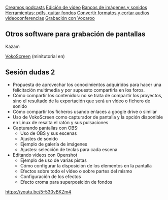 [Creamos podcasts](https://view.genial.ly/5fce924186afcd0d192b6ae2/vertical-infographic-podcast)
[Edición de vídeo](https://view.genial.ly/5fc5f028adec290d04508d35/horizontal-infographic-timeline-edicion-de-videos)
[Bancos de imágenes y sonidos](https://view.genial.ly/5fcd5dab185a0d0d977cbebb/vertical-infographic-descarga-gratuita-imagen-y-sonido)
[Herramientas: pdfs, quitar fondos](https://view.genial.ly/5fd7316fe5e9c80d26e1a734)
[Convertir formatos y cortar audios](https://view.genial.ly/5fd643d6f6c80e0d1ede4d47)
[videoconferencias](https://view.genial.ly/5fd737c3e5e9c80d26e1a866)
[Grabación con Vocaroo](https://vocaroo.com/)



## Otros software para grabación de pantallas

Kazam

[VokoScreen](https://linuxecke.volkoh.de/vokoscreen/vokoscreen.html) (minitutorial en)


## Sesión dudas 2

* Propuesta de aprovechar los conocimientos adquiridos para hacer una felicitación multimedia  y por supuesto compartirla en los foros.
* Cómo compartir los contenidos: no se trata de compartir los proyectos, sino el resultado de la exportación que será un vídeo o fichero de sonido
* Cómo compartir los ficheros usando enlaces a google drive o similar
* Uso de VokoScreen como capturador de pantalla y la opción disponible en Linux de resalta el ratón y sus pulsaciones
* Capturando pantallas con OBS:
    * Uso de OBS y sus escenas
    * Ajustes de sonido
    * Ejemplo de galería de imágenes
    * Ajustes: selección de teclas para cada escena
* Editando vídeos con Openshot
    * Ejemplo de uso de varias pistas
    * Cómo configurar la disposición de los elementos en la pantalla
    * Efectos sobre todo el vídeo o sobre partes del mismo
    * Configuración de los efectos
    * Efecto croma para superposición de fondos

https://youtu.be/5-530vBKZm4